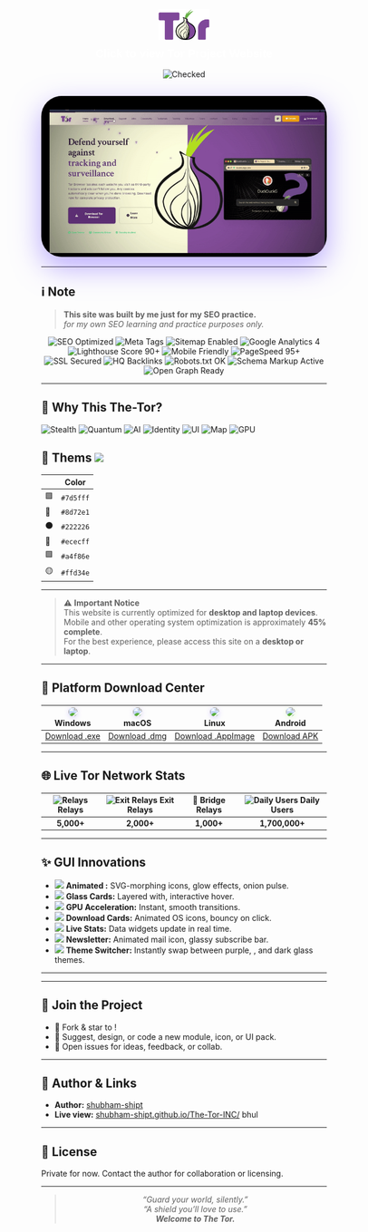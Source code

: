 <div style="text-align:center;">
  <!-- Logo div -->
  <div>
    <a href="https://shubham-shipt.github.io/Tor-Project" target="_blank">
      <img src="resrc/main.png" 
           alt="Tor Icon" 
           style="width:90px; height:auto;" />
    </a>
  </div>

  <!-- Text div -->
  <div style="margin-top:10px; font-family:'Poppins', sans-serif; font-size:20px; font-weight:600;">
    <a href="https://www.torproject.org/" target="_blank" style="text-decoration:none; color:#fff;">
      Click to view Tor Project Website
    </a>
  </div>
</div>

<div align="center" style="padding: 16px 0;">
  <img src="https://img.icons8.com/color/128/7d5fff/security-checked.png" width="64" alt="Checked"/>
</div>

<div align="center" style="margin-top:1em;margin-bottom:1em;">
  <!-- GIF Demo: Local offline file -->
  <img src="resrc/giphy-ezgif.com-video-to-gif-converter.gif" width="700" alt="Demo GIF" style="border-radius:36px;box-shadow:0 18px 50px #7d5fff88"/>
</div>

---

## ℹ️ Note

> **This site was built by me just for my SEO practice.**  
>  *for my own SEO learning and practice purposes only.*

<!-- SEO Badge Set - with Icons and Short Formats -->
<div align="center" style="margin: 8px 0;">
  <img src="https://img.shields.io/badge/SEO-Optimized-brightgreen?style=flat-square&logo=google&logoColor=white" alt="SEO Optimized"/>
  <img src="https://img.shields.io/badge/Meta%20Tags-Complete-blue?style=flat&logo=code&logoColor=white" alt="Meta Tags"/>
  <img src="https://img.shields.io/badge/Sitemap-Enabled-ff6b81?style=flat-square&logo=simple-icons&logoColor=white" alt="Sitemap Enabled"/>
  <img src="https://img.shields.io/badge/Analytics-GA4-54a0ff?style=plastic&logo=google-analytics&logoColor=yellow" alt="Google Analytics 4"/>
  <img src="https://img.shields.io/badge/Lighthouse-Score%2090%2B-10ac84?style=flat&logo=lighthouse&logoColor=white" alt="Lighthouse Score 90+"/>
  <img src="https://img.shields.io/badge/Mobile-Friendly-ffd34e?style=flat-square&logo=android&logoColor=white" alt="Mobile Friendly"/>
  <img src="https://img.shields.io/badge/PageSpeed-95%2B-7d5fff?style=plastic&logo=pagespeedinsights&logoColor=white" alt="PageSpeed 95+"/>
  <img src="https://img.shields.io/badge/SSL-Secured-5f27cd?style=flat-square&logo=letsencrypt&logoColor=white" alt="SSL Secured"/>
  <img src="https://img.shields.io/badge/Backlinks-HQ-8d72e1?style=flat&logo=ahrefs&logoColor=white" alt="HQ Backlinks"/>
  <img src="https://img.shields.io/badge/Robots.txt-OK-a4f86e?style=flat-square&logo=codesignal&logoColor=white" alt="Robots.txt OK"/>
  <img src="https://img.shields.io/badge/Schema%20Markup-Active-ff9f43?style=flat-square&logo=structureddatamarkup&logoColor=white" alt="Schema Markup Active"/>
  <img src="https://img.shields.io/badge/Open%20Graph-Ready-ff6b81?style=flat&logo=opengraph&logoColor=white" alt="Open Graph Ready"/>
</div>



---

## 🚀 Why This The-Tor?

![Stealth](https://img.shields.io/badge/Stealth-7d5fff?style=flat&logo=ghost&logoColor=white)
![Quantum](https://img.shields.io/badge/Quantum-5f27cd?style=flat-square&logo=lock&logoColor=white)
![AI](https://img.shields.io/badge/AI-ffd34e?style=plastic&logo=openai&logoColor=black)
![Identity](https://img.shields.io/badge/Identity-10ac84?style=flat&logo=fingerprint&logoColor=white)
![UI](https://img.shields.io/badge/UI-ff6b81?style=flat-square&logo=figma&logoColor=white)
![Map](https://img.shields.io/badge/Map-54a0ff?style=plastic&logo=torbrowser&logoColor=white)
![GPU](https://img.shields.io/badge/GPU-222f3e?style=flat&logo=nvidia&logoColor=green)


## 🎨 Thems <img src="https://img.icons8.com/fluency/32/7d5fff/color-palette.png"/>

|  | Color      | 
|--|------------|
| 🟪 | `#7d5fff` |     
| 💜 | `#8d72e1` | 
| ⚫ | `#222226` | 
| 🤍 | `#ececff` |
| 🟩 | `#a4f86e` | 
| 🟡 | `#ffd34e` | 

---

> ⚠️ **Important Notice**  
> This website is currently optimized for **desktop and laptop devices**.  
> Mobile and other operating system optimization is approximately **45% complete**.  
> For the best experience, please access this site on a **desktop or laptop**.

---

## 🚀 Platform Download Center

<div align="center">

| <img src="https://img.icons8.com/color/48/7d5fff/windows8.png" style="border-radius:18px;box-shadow:0 2px 8px #7d5fff44"/> <br> **Windows** | <img src="https://img.icons8.com/color/48/7d5fff/mac-os.png" style="border-radius:18px;box-shadow:0 2px 8px #8d72e144"/> <br> **macOS** | <img src="https://img.icons8.com/color/48/7d5fff/linux.png" style="border-radius:18px;box-shadow:0 2px 8px #7d5fff44"/> <br> **Linux** | <img src="https://img.icons8.com/color/48/7d5fff/android-os.png" style="border-radius:18px;box-shadow:0 2px 8px #a4f86e44"/> <br> **Android** |
|:---:|:---:|:---:|:---:|
| [Download .exe](https://shubham-shipt.github.io/Tor-Project/src/download.html) | [Download .dmg](https://shubham-shipt.github.io/Tor-Project/src/download-mobile.html) | [Download .AppImage](https://shubham-shipt.github.io/Tor-Project/src/download.html) | [Download APK](https://shubham-shipt.github.io/Tor-Project/src/download-mobile.html) |

</div>

---


## 🌐 Live Tor Network Stats

| <img src="https://img.icons8.com/fluency/32/000000/network.png" alt="Relays"/> Relays | <img src="https://img.icons8.com/fluency/32/000000/exit.png" alt="Exit Relays"/> Exit Relays | 🌉 Bridge Relays | <img src="https://img.icons8.com/fluency/32/000000/conference-call.png" alt="Daily Users"/> Daily Users |
|:--------------------:|:-------------------------:|:--------------------------:|:-----------------------------:|
| **5,000+**           | **2,000+**                | **1,000+**                 | **1,700,000+**                |

---

## ✨ GUI Innovations

- <img src="https://img.icons8.com/color/32/7d5fff/firework-explosion.png"/> **Animated  :** SVG-morphing icons, glow effects, onion pulse.
- <img src="https://img.icons8.com/color/32/7d5fff/blur.png"/> **Glass Cards:** Layered with, interactive hover.
- <img src="https://img.icons8.com/color/32/7d5fff/processor.png"/> **GPU Acceleration:** Instant, smooth transitions.
- <img src="https://img.icons8.com/color/32/7d5fff/smartphone-tablet.png"/> **Download Cards:** Animated OS icons, bouncy on click.
- <img src="https://img.icons8.com/color/32/7d5fff/bar-chart.png"/> **Live Stats:** Data widgets update in real time.
- <img src="https://img.icons8.com/color/32/7d5fff/new-post.png"/> **Newsletter:** Animated mail icon, glassy subscribe bar.
- <img src="https://img.icons8.com/color/32/7d5fff/settings.png"/> **Theme Switcher:** Instantly swap between purple, , and dark glass themes.

---



---


## 🤝 Join the Project

- 🍴 Fork & star to !
- 💜 Suggest, design, or code a new module, icon, or UI pack.
- 💬 Open issues for ideas, feedback, or collab.

---

## 👤 Author & Links

- **Author:** [shubham-shipt](https://github.com/shubham-shipt)
- **Live view:** [shubham-shipt.github.io/The-Tor-INC/](https://shubham-shipt.github.io/Tor-Project/)
bhul
---

## 📝 License

Private for now. Contact the author for collaboration or licensing.

---

> <div align="center"><i>
> “Guard your world, silently.”<br>
> “A shield you’ll love to use.”<br>
> <b> Welcome to The Tor.</b> 
> </i></div>
